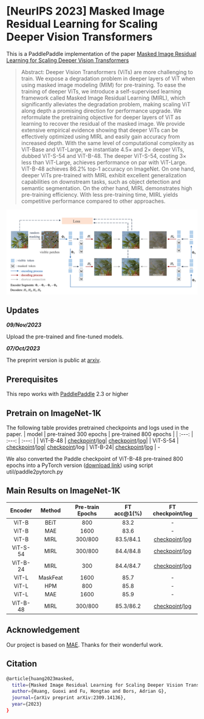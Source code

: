 # [NeurIPS 2023] Masked Image Residual Learning for Scaling Deeper Vision Transformers
This is a PaddlePaddle implementation of the paper [Masked Image Residual Learning for Scaling Deeper Vision Transformers](https://openreview.net/pdf?id=7WTA298wts)
> Abstract: Deeper Vision Transformers (ViTs) are more challenging to train. We expose a
degradation problem in deeper layers of ViT when using masked image modeling
(MIM) for pre-training. To ease the training of deeper ViTs, we introduce a self-supervised learning framework called Masked Image Residual Learning (MIRL),
which significantly alleviates the degradation problem, making scaling ViT along
depth a promising direction for performance upgrade. We reformulate the pretraining objective for deeper layers of ViT as learning to recover the residual of the
masked image. We provide extensive empirical evidence showing that deeper ViTs
can be effectively optimized using MIRL and easily gain accuracy from increased
depth. With the same level of computational complexity as ViT-Base and ViT-Large,
we instantiate 4.5× and 2× deeper ViTs, dubbed ViT-S-54 and ViT-B-48. The
deeper ViT-S-54, costing 3× less than ViT-Large, achieves performance on par with
ViT-Large. ViT-B-48 achieves 86.2% top-1 accuracy on ImageNet. On one hand,
deeper ViTs pre-trained with MIRL exhibit excellent generalization capabilities
on downstream tasks, such as object detection and semantic segmentation. On the
other hand, MIRL demonstrates high pre-training efficiency. With less pre-training
time, MIRL yields competitive performance compared to other approaches.

<div align='center'>
<img src="asset/mirl_arch.png" alt="Architecture" width="880" style="display: block;"/>
</div>





## Updates

***09/Nov/2023***

Upload the pre-trained and fine-tuned models.

***07/Oct/2023***

The preprint version is public at [arxiv](https://arxiv.org/abs/2309.14136).

## Prerequisites
This repo works with [PaddlePaddle](https://www.paddlepaddle.org.cn/en) 2.3 or higher

## Pretrain on ImageNet-1K
The following table provides pretrained checkpoints and logs used in the paper.
| model | pre-trained 300 epochs | pre-trained 800 epochs  |
| :---: | :---: | :---: |
| ViT-B-48 | [checkpoint](https://pan.baidu.com/s/1H3gpMl4-S0gFibv5xbJDHQ?pwd=mirl)/[log](https://pan.baidu.com/s/1ZmW1KyrzLBvD52buX1GqAQ?pwd=mirl)| [checkpoint](https://pan.baidu.com/share/init?surl=bpyLctZy6Ww2QQ-s9KiSjQ&pwd=mirl)/[log](https://pan.baidu.com/s/1XKBXSLbyPqeXFREaTdmupQ?pwd=mirl)|
| ViT-S-54 | [checkpoint](https://pan.baidu.com/s/12CxU36H6a6oObMllwX7izQ?pwd=mirl)/[log](https://pan.baidu.com/s/1IwvQYMjhyGCLXpDFfHXjww?pwd=mirl)| [checkpoint](https://pan.baidu.com/share/init?surl=oF0Gnhhlx6gdgUhIjjDl6Q&pwd=mirl)/log |
ViT-B-24| [checkpoint](https://pan.baidu.com/s/1BLywX8vam47FWMO1zsVxFA?pwd=mirl)/[log](https://pan.baidu.com/s/1yO-ZpjuFZ5erLq-Gy3sTZw?pwd=mirl) | -

We also converted the Paddle checkpoint of ViT-B-48 pre-trained 800 epochs into a PyTorch version ([download link](https://pan.baidu.com/s/1u3Kv1ENTRi3oD-usRkHQSA?pwd=mirl 
)) using script util/paddle2pytorch.py

## Main Results on ImageNet-1K
| Encoder | Method | Pre-train Epochs | FT acc@1(%) | FT checkpoint/log |
| :---: | :---: | :---: | :---: | :---: |
| ViT-B | BEiT | 800 | 83.2 | - |
| ViT-B | MAE | 1600 | 83.6 | - |
| ViT-B | MIRL | 300/800 | 83.5/84.1 | [checkpoint](https://pan.baidu.com/s/1chhS8_D5EDlHgE07ohOVtw?pwd=mirl)/[log](https://pan.baidu.com/s/15qs-OsoAE_ZVPCZPhChi4g?pwd=mirl) |
| ViT-S-54 | MIRL | 300/800 | 84.4/84.8 | [checkpoint](https://pan.baidu.com/s/1THSNteL07zLSnSLgDm2z8A?pwd=mirl)/[log](https://pan.baidu.com/s/1CZ4ZX5Ja-OYNY8NwWD2mgA?pwd=mirl) |
| ViT-B-24 | MIRL | 300 | 84.4/84.7 | [checkpoint](https://pan.baidu.com/s/1znSpIMcYpH7HCsxr-Cf86A?pwd=mirl)/[log](https://pan.baidu.com/s/1duG4gz3mj64TmNqThXWZvA?pwd=mirl) |
| ViT-L | MaskFeat | 1600 | 85.7 | - |
| ViT-L | HPM | 800 | 85.8 | - |
| ViT-L | MAE | 1600 | 85.9 | - |
| ViT-B-48 | MIRL | 300/800 | 85.3/86.2 | [checkpoint](https://pan.baidu.com/s/1upUTIkGgWGQQFR1y7hLT4A?pwd=mirl)/[log](https://pan.baidu.com/s/1yiKqt7SCQI1LhjKr4QhoFA?pwd=mirl) |

## Acknowledgement
Our project is based on [MAE](https://github.com/facebookresearch/mae). Thanks for their wonderful work.


## Citation

```bash
@article{huang2023masked,
  title={Masked Image Residual Learning for Scaling Deeper Vision Transformers},
  author={Huang, Guoxi and Fu, Hongtao and Bors, Adrian G},
  journal={arXiv preprint arXiv:2309.14136},
  year={2023}
}
```
